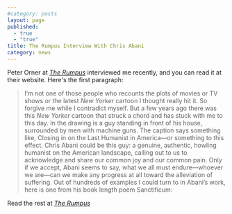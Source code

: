 ```yaml
---
#category: posts
layout: page
published: 
  - true
  - "true"
title: The Rumpus Interview With Chris Abani
category: news
---
```


Peter Orner at [_The Rumpus_](http://therumpus.net/2014/02/the-rumpus-interview-with-chris-abani/) interviewed me recently, and you can read it at their website. Here's the first paragraph:

> I’m not one of those people who recounts the plots of movies or TV shows or the latest _New Yorker_ cartoon I thought really hit it. So forgive me while I contradict myself. But a few years ago there was this _New Yorker_ cartoon that struck a chord and has stuck with me to this day. In the drawing is a guy standing in front of his house, surrounded by men with machine guns. The caption says something like, Closing in on the Last Humanist in America—or something to this effect. Chris Abani could be this guy: a genuine, authentic, howling humanist on the American landscape, calling out to us to acknowledge and share our common joy and our common pain. Only if we accept, Abani seems to say, what we all must endure—whoever we are—can we make any progress at all toward the alleviation of suffering. Out of hundreds of examples I could turn to in Abani’s work, here is one from his book length poem Sanctificum:

Read the rest at [_The Rumpus_](http://therumpus.net/2014/02/the-rumpus-interview-with-chris-abani/)